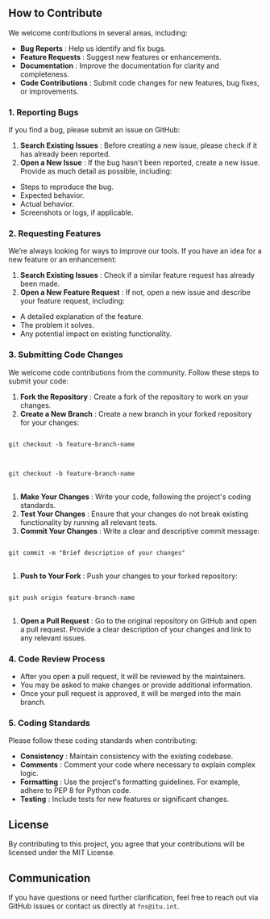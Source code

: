 ## How to Contribute

We welcome contributions in several areas, including:

* **Bug Reports** : Help us identify and fix bugs.
* **Feature Requests** : Suggest new features or enhancements.
* **Documentation** : Improve the documentation for clarity and completeness.
* **Code Contributions** : Submit code changes for new features, bug fixes, or improvements.

### 1. Reporting Bugs

If you find a bug, please submit an issue on GitHub:

1. **Search Existing Issues** : Before creating a new issue, please check if it has already been reported.
2. **Open a New Issue** : If the bug hasn't been reported, create a new issue. Provide as much detail as possible, including:

* Steps to reproduce the bug.
* Expected behavior.
* Actual behavior.
* Screenshots or logs, if applicable.

### 2. Requesting Features

We’re always looking for ways to improve our tools. If you have an idea for a new feature or an enhancement:

1. **Search Existing Issues** : Check if a similar feature request has already been made.
2. **Open a New Feature Request** : If not, open a new issue and describe your feature request, including:

* A detailed explanation of the feature.
* The problem it solves.
* Any potential impact on existing functionality.

### 3. Submitting Code Changes

We welcome code contributions from the community. Follow these steps to submit your code:

1. **Fork the Repository** : Create a fork of the repository to work on your changes.
2. **Create a New Branch** : Create a new branch in your forked repository for your changes:

 <pre>
<code class="!whitespace-pre hljs language-bash">
git checkout -b feature-branch-name
</code>
</pre>
<pre>
<code class="!whitespace-pre hljs language-bash">
git checkout -b feature-branch-name
</code>
</pre>


1. **Make Your Changes** : Write your code, following the project's coding standards.
2. **Test Your Changes** : Ensure that your changes do not break existing functionality by running all relevant tests.
3. **Commit Your Changes** : Write a clear and descriptive commit message:

 <pre>
<code class="!whitespace-pre hljs language-bash">
git commit -m "Brief description of your changes"
</code>
</pre>


1. **Push to Your Fork** : Push your changes to your forked repository:

 <pre>
<code class="!whitespace-pre hljs language-bash">
git push origin feature-branch-name
</code>
</pre>


1. **Open a Pull Request** : Go to the original repository on GitHub and open a pull request. Provide a clear description of your changes and link to any relevant issues.

### 4. Code Review Process

* After you open a pull request, it will be reviewed by the maintainers.
* You may be asked to make changes or provide additional information.
* Once your pull request is approved, it will be merged into the main branch.

### 5. Coding Standards

Please follow these coding standards when contributing:

* **Consistency** : Maintain consistency with the existing codebase.
* **Comments** : Comment your code where necessary to explain complex logic.
* **Formatting** : Use the project's formatting guidelines. For example, adhere to PEP 8 for Python code.
* **Testing** : Include tests for new features or significant changes.

## License

By contributing to this project, you agree that your contributions will be licensed under the MIT License.

## Communication

If you have questions or need further clarification, feel free to reach out via GitHub issues or contact us directly at `fns@itu.int`.
